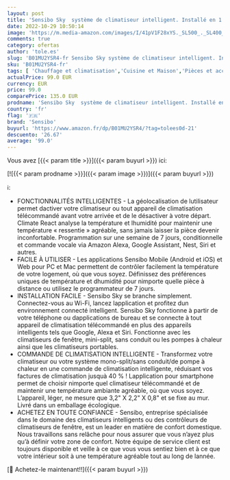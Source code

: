 ```yaml
---
layout: post
title: 'Sensibo Sky  système de climatiseur intelligent. Installé en 1 min. L’appli éco maintient le confort. Auto ON/OFF. Wifi-Google-Alexa-Siri.  Gris '
date: 2022-10-29 10:50:14
image: 'https://m.media-amazon.com/images/I/41pV1F28xYS._SL500_._SL400_.jpg'
comments: true
category: ofertas
author: 'tole.es'
slug: 'B01MU2YSR4-fr Sensibo Sky système de climatiseur intelligent. Installé...'
sku: 'B01MU2YSR4-fr'
tags: [ 'Chauffage et climatisation','Cuisine et Maison','Pièces et accessoires de chauffage et climatisation','Pièces et accessoires pour climatiseur','Télécommandes de climatiseur','sensibo','🇫🇷', ]
actualPrice: 99.0 EUR
currency: EUR
price: 99.0
comparePrice: 135.0 EUR
prodname: 'Sensibo Sky  système de climatiseur intelligent. Installé en 1 min. L’appli éco maintient le confort. Auto ON/OFF. Wifi-Google-Alexa-Siri.  Gris '
country: 'fr'
flag: '🇫🇷'
brand: 'Sensibo'
buyurl: 'https://www.amazon.fr/dp/B01MU2YSR4/?tag=tolees0d-21'
descuento: '26.67'
average: '99.0'
---
```


Vous avez [{{< param title >}}]({{< param buyurl >}}) ici:

[![{{< param prodname >}}]({{< param image >}})]({{< param buyurl >}})

ℹ️:

- FONCTIONNALITÉS INTELLIGENTES - La géolocalisation de lutilisateur permet dactiver votre climatiseur ou tout appareil de climatisation télécommandé avant votre arrivée et de le désactiver à votre départ. Climate React analyse la température et lhumidité pour maintenir une température « ressentie » agréable, sans jamais laisser la pièce devenir inconfortable. Programmation sur une semaine de 7 jours, conditionnelle et commande vocale via Amazon Alexa, Google Assistant, Nest, Siri et autres.
- FACILE À UTILISER - Les applications Sensibo Mobile (Android et iOS) et Web pour PC et Mac permettent de contrôler facilement la température de votre logement, où que vous soyez. Définissez des préférences uniques de température et dhumidité pour nimporte quelle pièce à distance ou utilisez le programmateur de 7 jours.
- INSTALLATION FACILE - Sensibo Sky se branche simplement. Connectez-vous au Wi-Fi, lancez lapplication et profitez dun environnement connecté intelligent. Sensibo Sky fonctionne à partir de votre téléphone ou dapplications de bureau et se connecte à tout appareil de climatisation télécommandé en plus des appareils intelligents tels que Google, Alexa et Siri. Fonctionne avec les climatiseurs de fenêtre, mini-split, sans conduit ou les pompes à chaleur ainsi que les climatiseurs portables.
- COMMANDE DE CLIMATISATION INTELLIGENTE - Transformez votre climatiseur ou votre système mono-split/sans conduit/de pompe à chaleur en une commande de climatisation intelligente, réduisant vos factures de climatisation jusquà 40 % ! Lapplication pour smartphone permet de choisir nimporte quel climatiseur télécommandé et de maintenir une température ambiante agréable, où que vous soyez. L’appareil, léger, ne mesure que 3,2" X 2,2" X 0,8" et se fixe au mur. Livré dans un emballage écologique.
- ACHETEZ EN TOUTE CONFIANCE - Sensibo, entreprise spécialisée dans le domaine des climatiseurs intelligents ou des contrôleurs de climatiseurs de fenêtre, est un leader en matière de confort domestique. Nous travaillons sans relâche pour nous assurer que vous n’ayez plus qu’à définir votre zone de confort. Notre équipe de service client est toujours disponible et veille à ce que vous vous sentiez bien et à ce que votre intérieur soit à une température agréable tout au long de lannée.

[🛒 Achetez-le maintenant!!]({{< param buyurl >}})
